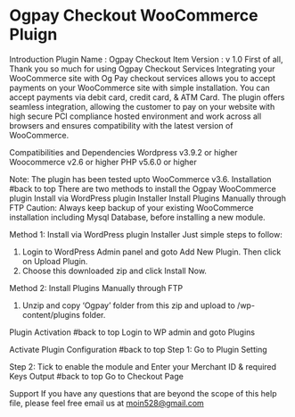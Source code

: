# Ogpay Checkout WooCommerce Pluign

Introduction
Plugin Name : Ogpay Checkout
Item Version : v 1.0
First of all, Thank you so much for using Ogpay Checkout Services
Integrating your WooCommerce site with Og Pay checkout services allows you to accept payments on your WooCommerce site with simple installation. You can accept payments via debit card, credit card, & ATM Card. The plugin offers seamless integration, allowing the customer to pay on your website with high secure PCI compliance hosted environment and work across all browsers and ensures compatibility with the latest version of WooCommerce.

Compatibilities and Dependencies
Wordpress v3.9.2 or higher
Woocommerce v2.6 or higher
PHP v5.6.0 or higher

Note: The plugin has been tested upto WooCommerce v3.6.
Installation #back to top
There are two methods to install the Ogpay WooCommerce plugin
Install via WordPress plugin Installer
Install Plugins Manually through FTP
Caution: Always keep backup of your existing WooCommerce installation including Mysql Database, before installing a new module.

Method 1: Install via WordPress plugin Installer
Just simple steps to follow:

1. Login to WordPress Admin panel and goto Add New Plugin. Then click on Upload Plugin.
2. Choose this downloaded zip and click Install Now.

Method 2: Install Plugins Manually through FTP
1. Unzip and copy ‘Ogpay’ folder from this zip and upload to /wp-content/plugins folder.

Plugin Activation #back to top
Login to WP admin and goto Plugins

Activate Plugin
Configuration #back to top
Step 1: Go to Plugin Setting

Step 2: Tick to enable the module and Enter your Merchant ID & required Keys
Output #back to top
Go to Checkout Page

Support
If you have any questions that are beyond the scope of this help file, please feel free email us at moin528@gmail.com
